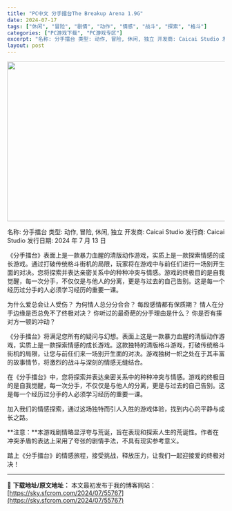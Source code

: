 ```yaml
---
title: "PC中文 分手擂台The Breakup Arena 1.9G"
date: 2024-07-17
tags: ["休闲", "冒险", "剧情", "动作", "情感", "战斗", "探索", "格斗"]
categories: ["PC游戏下载", "PC游戏专区"]
excerpt: "名称: 分手擂台 类型: 动作, 冒险, 休闲, 独立 开发商: Caicai Studio 发行商: Caicai Studio 发行日期: 2024 年 7 月 13 日 《分手擂台》表面上是一款暴力血腥的清版动作游戏，实质上是一款探索情感的成长游戏。通过打破传统格斗街机的局限，玩家将在游戏中与&hellip;"
layout: post
---
```


<img class="aligncenter size-full wp-image-55768" src="https://sky.sfcrom.com/wp-content/uploads/2024/07/2024071707292729.webp" alt="" width="660" height="370" />

名称: 分手擂台
类型: 动作, 冒险, 休闲, 独立
开发商: Caicai Studio
发行商: Caicai Studio
发行日期: 2024 年 7 月 13 日

《分手擂台》表面上是一款暴力血腥的清版动作游戏，实质上是一款探索情感的成长游戏。通过打破传统格斗街机的局限，玩家将在游戏中与前任们进行一场别开生面的对决。您将探索并表达亲密关系中的种种冲突与情感。游戏的终极目的是自我觉醒，每一次分手，不仅仅是与他人的分离，更是与过去的自己告别。这是每一个经历过分手的人必须学习经历的重要一课。

为什么爱总会让人受伤？
为何情人总分分合合？
每段感情都有保质期？
情人在分手边缘是否总免不了终极对决？
你听过的最奇葩的分手理由是什么？
你是否有揍对方一顿的冲动？

《分手擂台》将满足您所有的疑问与幻想。表面上这是一款暴力血腥的清版动作游戏，实质上是一款探索情感的成长游戏。这款独特的清版格斗游戏，打破传统格斗街机的局限，让您与前任们来一场别开生面的对决。游戏独树一帜之处在于其丰富的故事情节，将激烈的战斗与深刻的情感无缝结合。

在《分手擂台》中，您将探索并表达亲密关系中的种种冲突与情感。游戏的终极目的是自我觉醒，每一次分手，不仅仅是与他人的分离，更是与过去的自己告别。这是每一个经历过分手的人必须学习经历的重要一课。

加入我们的情感探索，通过这场独特而引人入胜的游戏体验，找到内心的平静与成长之路。

**注意：**本游戏剧情略显浮夸与荒诞，旨在表现和探索人生的荒诞性。作者在冲突矛盾的表达上采用了夸张的剧情手法，不具有现实参考意义。

踏上《分手擂台》的情感旅程，接受挑战，释放压力，让我们一起迎接爱的终极对决！

---
📖 **下载地址/原文地址：** 本文最初发布于我的博客网站：[https://sky.sfcrom.com/2024/07/55767](https://sky.sfcrom.com/2024/07/55767)
